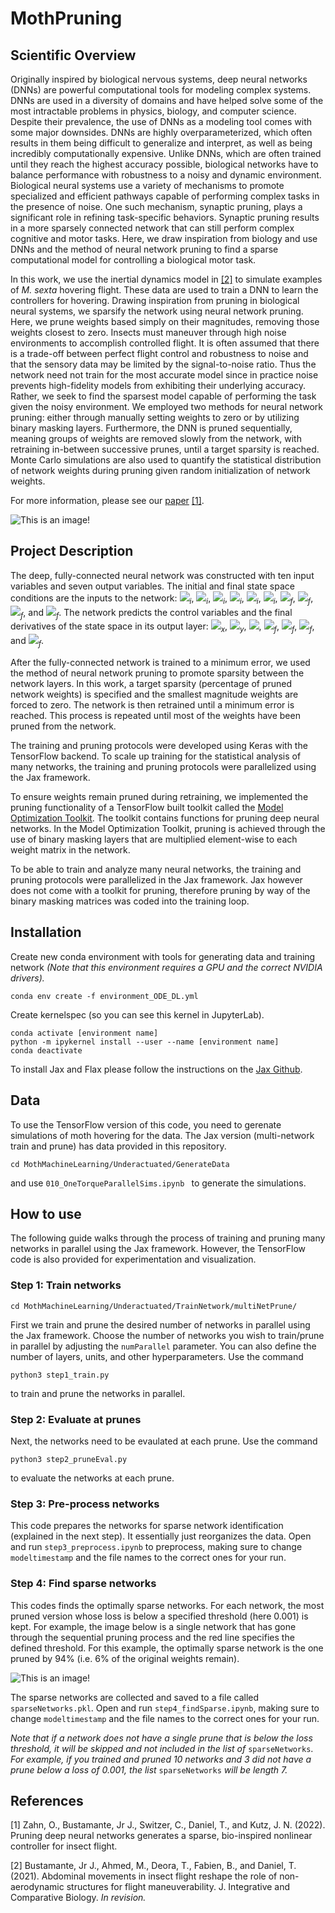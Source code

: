 # MothPruning

## Scientific Overview 
Originally inspired by biological nervous systems, deep neural networks (DNNs) are powerful computational tools for modeling complex systems. DNNs are used in a diversity of domains and have helped solve some of the most intractable problems in physics, biology, and computer science. Despite their prevalence, the use of DNNs as a modeling tool comes with some major downsides. DNNs are highly overparameterized, which often results in them being difficult to generalize and interpret, as well as being incredibly computationally expensive. Unlike DNNs, which are often trained until they reach the highest accuracy possible, biological networks have to balance performance with robustness to a noisy and dynamic environment. Biological neural systems use a variety of mechanisms to promote specialized and efficient pathways capable of performing complex tasks in the presence of noise. One such mechanism, synaptic pruning, plays a significant role in refining task-specific behaviors. Synaptic pruning results in a more sparsely connected network that can still perform complex cognitive and motor tasks. Here, we draw inspiration from biology and use DNNs and the method of neural network pruning to find a sparse computational model for controlling a biological motor task. 

In this work, we use the inertial dynamics model in [[2]](#2) to simulate examples of *M. sexta* hovering flight. These data are used to train a DNN to learn the controllers for hovering. Drawing inspiration from pruning in biological neural systems, we sparsify the network using neural network pruning. Here, we prune weights based simply on their magnitudes, removing those weights closest to zero. Insects must maneuver through high noise environments to accomplish controlled flight. It is often assumed that there is a trade-off between perfect flight control and robustness to noise and that the sensory data may be limited by the signal-to-noise ratio. Thus the network need not train for the most accurate model since in practice noise prevents high-fidelity models from exhibiting their underlying accuracy. Rather, we seek to find the sparsest model capable of performing the task given the noisy environment. We employed two methods for neural network pruning: either through manually setting weights to zero or by utilizing binary masking layers. Furthermore, the DNN is pruned sequentially, meaning groups of weights are removed slowly from the network, with retraining in-between successive prunes, until a target sparsity is reached. Monte Carlo simulations are also used to quantify the statistical distribution of network weights during pruning given random initialization of network weights.

For more information, please see our [paper](https://link-url-here.org) [[1]](#1). 

![This is an image!](mothMachineLearning_dataAndFigs/Figs/fig1_v2.png)

## Project Description

The deep, fully-connected neural network was constructed with ten input variables and seven output variables. The initial and final state space conditions are the inputs to the network: <img src="https://render.githubusercontent.com/render/math?math=\dot{x}"><sub>*i*</sub>, <img src="https://render.githubusercontent.com/render/math?math=\dot{y}"><sub>*i*</sub>, 
<img src="https://render.githubusercontent.com/render/math?math=\phi"><sub>*i*</sub>, <img src="https://render.githubusercontent.com/render/math?math=\theta"><sub>*i*</sub>, <img src="https://render.githubusercontent.com/render/math?math=\dot{\phi}"><sub>*i*</sub>, <img src="https://render.githubusercontent.com/render/math?math=\dot{\theta}"><sub>*i*</sub>, 
<img src="https://render.githubusercontent.com/render/math?math=x"><sub>*f*</sub>,
<img src="https://render.githubusercontent.com/render/math?math=y"><sub>*f*</sub>, <img src="https://render.githubusercontent.com/render/math?math=\phi"><sub>*f*</sub>, and <img src="https://render.githubusercontent.com/render/math?math=\theta"><sub>*f*</sub>. The network predicts the control variables and the final derivatives of the state space in its output layer: <img src="https://render.githubusercontent.com/render/math?math=F"><sub>*x*</sub>, <img src="https://render.githubusercontent.com/render/math?math=F"><sub>*y*</sub>, <img src="https://render.githubusercontent.com/render/math?math=\tau">, <img src="https://render.githubusercontent.com/render/math?math=\dot{x}"><sub>*f*</sub>, <img src="https://render.githubusercontent.com/render/math?math=\dot{y}"><sub>*f*</sub>, <img src="https://render.githubusercontent.com/render/math?math=\dot{\phi}"><sub>*f*</sub>, and <img src="https://render.githubusercontent.com/render/math?math=\dot{\theta}"><sub>*f*</sub>.

After the fully-connected network is trained to a minimum error, we used the method of neural network pruning to promote sparsity between the network layers. In this work, a target sparsity (percentage of pruned network weights) is specified and the smallest magnitude weights are forced to zero. The network is then retrained until a minimum error is reached. This process is repeated until most of the weights have been pruned from the network.

The training and pruning protocols were developed using Keras with the TensorFlow backend. To scale up training for the statistical analysis of many networks, the training and pruning protocols were parallelized using the Jax framework.

To ensure weights remain pruned during retraining, we implemented the pruning functionality of a TensorFlow built toolkit called the [Model Optimization Toolkit](https://www.tensorflow.org/model_optimization/guide/pruning/comprehensive_guide.md). The toolkit contains functions for pruning deep neural networks. In the Model Optimization Toolkit, pruning is achieved through the use of binary masking layers that are multiplied element-wise to each weight matrix in the network.

To be able to train and analyze many neural networks, the training and pruning protocols were parallelized in the Jax framework. Jax however does not come with a toolkit for pruning, therefore pruning by way of the binary masking matrices was coded into the training loop.

## Installation

Create new conda environment with tools for generating data and training network *(Note that this environment requires a GPU and the correct NVIDIA drivers).*

```
conda env create -f environment_ODE_DL.yml
```

Create kernelspec (so you can see this kernel in JupyterLab).

```
conda activate [environment name]
python -m ipykernel install --user --name [environment name]
conda deactivate
```

To install Jax and Flax please follow the instructions on the [Jax Github](https://github.com/google/jax#installation). 

## Data

To use the TensorFlow version of this code, you need to gerenate simulations of moth hovering for the data. The Jax version (multi-network train and prune) has data provided in this repository.

```
cd MothMachineLearning/Underactuated/GenerateData

```
and use `010_OneTorqueParallelSims.ipynb ` to generate the simulations. 

## How to use

The following guide walks through the process of training and pruning many networks in parallel using the Jax framework. However, the TensorFlow code is also provided for experimentation and visualization. 

### Step 1: Train networks 

```
cd MothMachineLearning/Underactuated/TrainNetwork/multiNetPrune/
```

First we train and prune the desired number of networks in parallel using the Jax framework. Choose the number of networks you wish to train/prune in parallel by adjusting the `numParallel` parameter. You can also define the number of layers, units, and other hyperparameters. Use the command 

```
python3 step1_train.py
```
to train and prune the networks in parallel. 

### Step 2: Evaluate at prunes

Next, the networks need to be evaulated at each prune. Use the command
```
python3 step2_pruneEval.py
```
to evaluate the networks at each prune. 

### Step 3: Pre-process networks 

This code prepares the networks for sparse network identification (explained in the next step). It essentially just reorganizes the data. Open and run `step3_preprocess.ipynb` to preprocess, making sure to change `modeltimestamp` and the file names to the correct ones for your run.

### Step 4: Find sparse networks 

This codes finds the optimally sparse networks. For each network, the most pruned version whose loss is below a specified threshold (here 0.001) is kept. For example, the image below is a single network that has gone through the sequential pruning process and the red line specifies the defined threshold. For this example, the optimally sparse network is the one pruned by 94% (i.e. 6% of the original weights remain). 

![This is an image!](mothMachineLearning_dataAndFigs/Figs/single_pruneV2.png)

The sparse networks are collected and saved to a file called `sparseNetworks.pkl`. Open and run `step4_findSparse.ipynb`, making sure to change `modeltimestamp` and the file names to the correct ones for your run.

*Note that if a network does not have a single prune that is below the loss threshold, it will be skipped and not included in the list of* `sparseNetworks`. *For example, if you trained and pruned 10 networks and 3 did not have a prune below a loss of 0.001, the list* `sparseNetworks` *will be length 7.*

## References
<a id="1">[1]</a> 
Zahn, O., Bustamante, Jr J., Switzer, C., Daniel, T., and Kutz, J. N. (2022). 
Pruning deep neural networks generates a sparse, bio-inspired nonlinear controller for insect flight. 

<a id="2">[2]</a> 
Bustamante, Jr J., Ahmed, M., Deora, T., Fabien, B., and Daniel, T. (2021). 
Abdominal movements in insect flight reshape the role of non-aerodynamic structures for flight maneuverability. 
J. Integrative and Comparative Biology. *In revision.*
